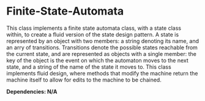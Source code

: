 # Finite-State-Automata

This class implements a finite state automata class, with a state class within, to create a fluid version of the state design pattern. A state is represented by an object with two members: a string denoting its name, and an arry of transitions. Transitions denote the possible states reachable from the current state, and are represented as objects with a single member: the key of the object is the event on which the automaton moves to the next state, and a string of the name of the state it moves to. This class implements fluid design, where methods that modify the machine return the machine itself to allow for edits to the machine to be chained.

**Dependencies: N/A**
